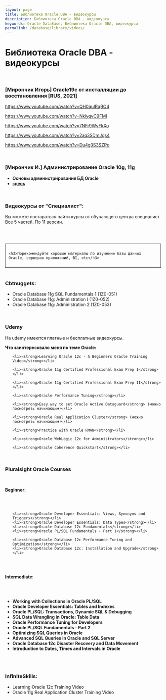```yaml
---
layout: page
title: Библиотека Oracle DBA - видеокурсы
description: Библиотека Oracle DBA - видеокурсы
keywords: Oracle DataBase, Библиотека Oracle DBA, видеокурсы
permalink: /database/library/videos/
---
```


# Библиотека Oracle DBA - видеокурсы

<br/>

### [Мирончик Игорь] Oracle19с от инсталляции до восстановления [RUS, 2021]

https://www.youtube.com/watch?v=QH0quIRqBO4

https://www.youtube.com/watch?v=NklyqvC9FMI

https://www.youtube.com/watch?v=7NFr9WvFkXo

https://www.youtube.com/watch?v=2aq3SDmJgs4

https://www.youtube.com/watch?v=Du4g3S3SZPo

<br/>

### [Мирончик И.] Администрирование Oracle 10g, 11g

<ul>
	<li><strong>Основы администрирования БД Oracle</strong></li>
    <li><a href="http://www.youtube.com/view_play_list?p=6F78CB4058D30626"><strong>здесь</strong></a></li>

</ul>

<br/>

### Видеокурсы от "Специалист":

Вы можете постараться найти курсы от обучающего центра специалист. Все 5 частей. По 11 версии.

<br/><br/>

<div style="padding:10px; border:thin solid black;">

    <h3>Порекомендуйте хорошие материалы по изучению базы данных Oracle, серверов приложений, BI, etc</h3>

</div>

<br/>

### Cbtnuggets:

<ul>
	<li>Oracle Database 11g SQL Fundamentals 1 (1Z0-051)</li>
	<li>Oracle Database 11g: Administration I (1Z0-052)</li>
	<li>Oracle Database 11g: Administration 2 (1Z0-053)</li>

</ul>

<br/>

### Udemy

На udemy имеются платные и бесплатные видеокурсы.

**Что заинтересовало меня по теме Oracle:**

<ul>

    <li><strong>Learning Oracle 12c - A Beginners Oracle Training Video</strong></li>

    <li><strong>Oracle 11g Certified Professional Exam Prep I</strong></li>

    <li><strong>Oracle 11g Certified Professional Exam Prep II</strong></li>

    <li><strong>Oracle Performance Tuning</strong></li>

    <li><strong>Easy way to set Oracle Active Dataguard</strong> (можно посмотреть начинающим)</li>

    <li><strong>Oracle Real Application Cluster</strong> (можно посмотреть начинающим)</li>

    <li><strong>Practice with Oracle RMAN</strong></li>

    <li><strong>Oracle WebLogic 12c for Administrators</strong></li>

    <li><strong>Oracle Coherence Quickstart</strong></li>

</ul>

<br/>

### Pluralsight Oracle Courses

<br/>

**Beginner:**

<br/><br/>

<ul>

    <li><strong>Oracle Developer Essentials: Views, Synonyms and Triggers</strong></li>
    <li><strong>Oracle Developer Essentials: Data Types</strong></li>
    <li><strong>Oracle Database 12c Fundamentals</strong></li>
    <li><strong>Oracle PL/SQL Fundamentals - Part 1</strong></li>

 	<li><strong>Oracle Database 12c Performance Tuning and Optimization</strong></li>
 	<li><strong>Oracle Database 12c: Installation and Upgrade</strong></li>

</ul>

<br/><br/>

**Intermediate:**

<br/><br/>

<ul>
	<li><strong>Working with Collections in Oracle PL/SQL</strong></li>
	<li><strong>Oracle Developer Essentials: Tables and Indexes</strong></li>
	<li><strong>Oracle PL/SQL: Transactions, Dynamic SQL & Debugging</strong></li>
	<li><strong>SQL Data Wrangling in Oracle: Table Data</strong></li>
	<li><strong>Oracle Performance Tuning for Developers</strong></li>
	<li><strong>Oracle PL/SQL Fundamentals - Part 2</strong></li>
	<li><strong>Optimizing SQL Queries in Oracle</strong></li>
	<li><strong>Advanced SQL Queries in Oracle and SQL Server</strong></li>
	<li><strong>Oracle Database 12c Disaster Recovery and Data Movement</strong></li>
	<li><strong>Introduction to Dates, Times and Intervals in Oracle</strong></li>
</ul>

<br/><br/>

### InfiniteSkills:

<ul>
	<li>Learning Oracle 12c Training Video</li>
	<li>Oracle 11g Real Application Cluster Training Video</li>
</ul>
